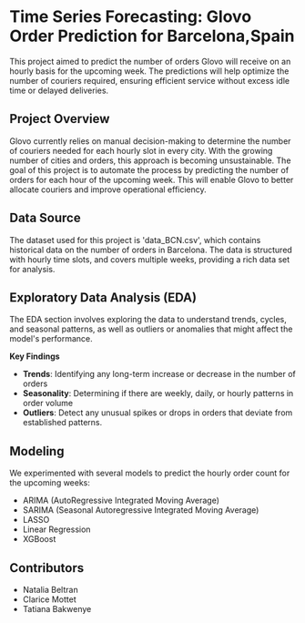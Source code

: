 # Time Series Forecasting: Glovo Order Prediction for Barcelona,Spain 

This project aimed to predict the number of orders Glovo will receive on an hourly basis for the upcoming week. The predictions will help optimize the number of couriers required, ensuring efficient service without excess idle time or delayed deliveries. 

## Project Overview 

Glovo currently relies on manual decision-making to determine the number of couriers needed for each hourly slot in every city. With the growing number of cities and orders, this approach is becoming unsustainable. The goal of this project is to automate the process by predicting the number of orders for each hour of the upcoming week. This will enable Glovo to better allocate couriers and improve operational efficiency. 

## Data Source 

The dataset used for this project is 'data_BCN.csv', which contains historical data on the number of orders in Barcelona. The data is structured with hourly time slots, and covers multiple weeks, providing a rich data set for analysis. 

## Exploratory Data Analysis (EDA)

The EDA section involves exploring the data to understand trends, cycles, and seasonal patterns, as well as outliers or anomalies that might affect the model's performance. 

**Key Findings** 
- **Trends**: Identifying any long-term increase or decrease in the number of orders 
- **Seasonality**: Determining if there are weekly, daily, or hourly patterns in order volume 
- **Outliers**: Detect any unusual spikes or drops in orders that deviate from established patterns.

## Modeling 

We experimented with several models to predict the hourly order count for the upcoming weeks: 
- ARIMA (AutoRegressive Integrated Moving Average)
- SARIMA (Seasonal Autoregressive Integrated Moving Average)
- LASSO
- Linear Regression
- XGBoost

## Contributors 
- Natalia Beltran
- Clarice Mottet
- Tatiana Bakwenye
